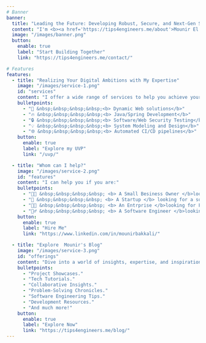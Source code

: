 ```yaml
---
# Banner
banner:
  title: "Leading the Future: Developing Robust, Secure, and Next-Gen Software Development🚀"
  content: "I'm <b><a href='https://tips4engineers.me/about'>Mounir El bakkali</a></b>, a software developer and content creator, dedicated to empowering businesses through cutting-edge technology.<br>Let's work together to build your next big thing!"
  image: "/images/banner.png"
  button:
    enable: true
    label: "Start Building Together"
    link: "https://tips4engineers.me/contact/"

# Features
features:
  - title: "Realizing Your Digital Ambitions with My Expertise"
    image: "/images/service-1.png"
    id: "services"
    content: "I offer a wide range of services to help you achieve your digital goals."
    bulletpoints:
      - "🚀 &nbsp;&nbsp;&nbsp;&nbsp;<b> Dynamic Web solutions</b>"
      - "🔥 &nbsp;&nbsp;&nbsp;&nbsp;<b> Java/Spring Development</b>"
      - "🔒 &nbsp;&nbsp;&nbsp;&nbsp;<b> Software/Web Security Testing</b>"
      - "💡 &nbsp;&nbsp;&nbsp;&nbsp;<b> System Modeling and Design</b>"
      - "🌐 &nbsp;&nbsp;&nbsp;&nbsp;<b> Automated CI/CD pipelines</b>"
    button:
      enable: true
      label: "Explore my UVP"
      link: "/uvp/"

  - title: "Whom can I help?"
    image: "/images/service-2.png"
    id: "features"
    content: "I can help you if you are:"
    bulletpoints:
      - "🧑‍💼 &nbsp;&nbsp;&nbsp;&nbsp; <b> A Small Besiness Owner </b>looking for a software solution to automate your business."
      - "🎯 &nbsp;&nbsp;&nbsp;&nbsp; <b> A Startup </b> looking for a software solution to build your MVP."
      - "👨‍💻 &nbsp;&nbsp;&nbsp;&nbsp; <b> An Entrprise </b>looking for Freelance Java Software Engineer to help you with your project."
      - "🤷‍♂️ &nbsp;&nbsp;&nbsp;&nbsp; <b> A Software Engineer </b>looking for a mentor to help you to improve your skills."
    button:
      enable: true
      label: "Hire Me"
      link: "https://www.linkedin.com/in/mounirbakkali/"

  - title: "Explore  Mounir's Blog"
    image: "/images/service-3.png"
    id: "offerings"
    content: "Dive into a world of insights, expertise, and inspiration as you navigate through Mounir's website. Here's a glimpse of what you can expect to discover."
    bulletpoints:
      - "Project Showcases."
      - "Tech Tutorials."
      - "Collaborative Insights."
      - "Problem-Solving Chronicles."
      - "Software Engineering Tips."
      - "Development Resources."
      - "And much more!"
    button:
      enable: true
      label: "Explore Now"
      link: "https://tips4engineers.me/blog/"
---
```

